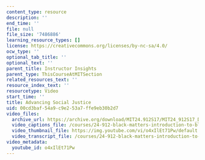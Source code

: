 ```yaml
---
content_type: resource
description: ''
end_time: ''
file: null
file_size: '7486886'
learning_resource_types: []
license: https://creativecommons.org/licenses/by-nc-sa/4.0/
ocw_type: ''
optional_tab_title: ''
optional_text: ''
parent_title: Instructor Insights
parent_type: ThisCourseAtMITSection
related_resources_text: ''
resource_index_text: ''
resourcetype: Video
start_time: ''
title: Advancing Social Justice
uid: 00cd3baf-54a9-c9e2-53a7-ffe9eb30b2d7
video_files:
  archive_url: https://archive.org/download/MIT24.912S17/MIT24_912S17_DeGraff_Advancing_Social_Justice_300k.mp4
  video_captions_file: /courses/24-912-black-matters-introduction-to-black-studies-spring-2017/fa6b14e9c4325d5fadf44f26a6ae2b07_o4xIlEt71Pw.vtt
  video_thumbnail_file: https://img.youtube.com/vi/o4xIlEt71Pw/default.jpg
  video_transcript_file: /courses/24-912-black-matters-introduction-to-black-studies-spring-2017/1170a5557bc185f761d7d71ceafb262a_o4xIlEt71Pw.pdf
video_metadata:
  youtube_id: o4xIlEt71Pw
---
```

